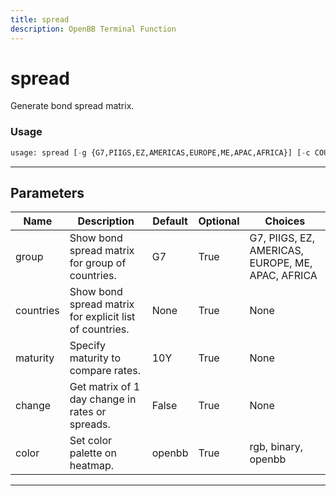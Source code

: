 ```yaml
---
title: spread
description: OpenBB Terminal Function
---
```


# spread

Generate bond spread matrix.
### Usage 
```python
usage: spread [-g {G7,PIIGS,EZ,AMERICAS,EUROPE,ME,APAC,AFRICA}] [-c COUNTRIES] [-m MATURITY] [--change CHANGE] [--color {rgb,binary,openbb}]
```
---
## Parameters
| Name | Description | Default | Optional | Choices |
| ---- | ----------- | ------- | -------- | ------- |
| group | Show bond spread matrix for group of countries. | G7 | True | G7, PIIGS, EZ, AMERICAS, EUROPE, ME, APAC, AFRICA |
| countries | Show bond spread matrix for explicit list of countries. | None | True | None |
| maturity | Specify maturity to compare rates. | 10Y | True | None |
| change | Get matrix of 1 day change in rates or spreads. | False | True | None |
| color | Set color palette on heatmap. | openbb | True | rgb, binary, openbb |
---
